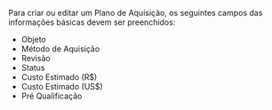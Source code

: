 Para criar ou editar um Plano de Aquisição, os seguintes campos das informações básicas devem ser preenchidos:

* Objeto
* Método de Aquisição
* Revisão
* Status
* Custo Estimado (R$)
* Custo Estimado (US$)
* Pré Qualificação